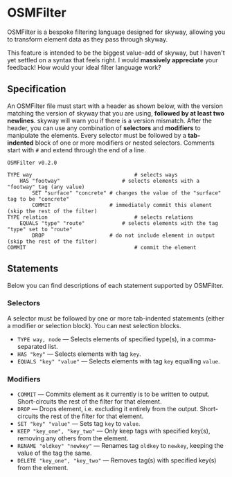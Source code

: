 # OSMFilter

OSMFilter is a bespoke filtering language designed for skyway, allowing you to transform element data as they pass through skyway.

<div class="warning">
This feature is intended to be the biggest value-add of skyway, but I haven't yet settled on a syntax that feels right.
I would <strong>massively appreciate</strong> your feedback!
How would your ideal filter language work?
</div>

## Specification

An OSMFilter file must start with a header as shown below, with the version matching the version of skyway that you are using, **followed by at least two newlines**.
skyway will warn you if there is a version mismatch.
After the header, you can use any combination of **selectors** and **modifiers** to manipulate the elements.
Every selector must be followed by a **tab-indented** block of one or more modifiers or nested selectors.
Comments start with `#` and extend through the end of a line.
```osmfilter
OSMFilter v0.2.0

TYPE way                                 # selects ways
	HAS "footway"                    # selects elements with a "footway" tag (any value)
		SET "surface" "concrete" # changes the value of the "surface" tag to be "concrete"
		COMMIT                   # immediately commit this element (skip the rest of the filter)
TYPE relation                            # selects relations
	EQUALS "type" "route"            # selects elements with the tag "type" set to "route"
		DROP                     # do not include element in output (skip the rest of the filter)
COMMIT                                   # commit the element
```

## Statements

Below you can find descriptions of each statement supported by OSMFilter.

### Selectors

A selector must be followed by one or more tab-indented statements (either a modifier or selection block).
You can nest selection blocks.

- `TYPE way, node` — Selects elements of specified type(s), in a comma-separated list.
- `HAS "key"` — Selects elements with tag `key`.
- `EQUALS "key" "value"` — Selects elements with tag `key` equalling `value`.

### Modifiers

- `COMMIT` — Commits element as it currently is to be written to output. Short-circuits the rest of the filter for that element.
- `DROP` — Drops element, i.e. excluding it entirely from the output. Short-circuits the rest of the filter for that element.
- `SET "key" "value"` — Sets tag `key` to `value`.
- `KEEP "key_one", "key_two"` — Only keep tags with specified key(s), removing any others from the element.
- `RENAME "oldkey" "newkey"` — Renames tag `oldkey` to `newkey`, keeping the value of the tag the same.
- `DELETE "key_one", "key_two"` — Removes tag(s) with specified key(s) from the element.
